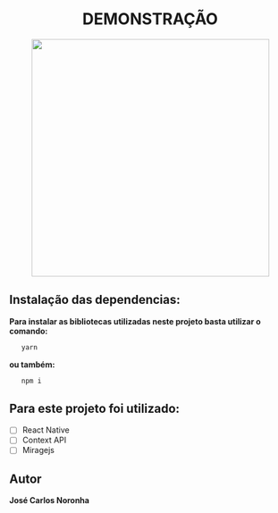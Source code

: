 <h1 align="center">
  DEMONSTRAÇÃO
</h1>

<p align="center">
  <img src="./src/assets/demonstration.gif" 
  height="425">
</p>

## Instalação das dependencias:
**Para instalar as bibliotecas utilizadas neste projeto basta utilizar o comando:** 

```sh
   yarn
```
**ou também:**

```sh
   npm i
```

## Para este projeto foi utilizado:

* [ ] React Native
* [ ] Context API
* [ ] Miragejs

## Autor

**José Carlos Noronha**